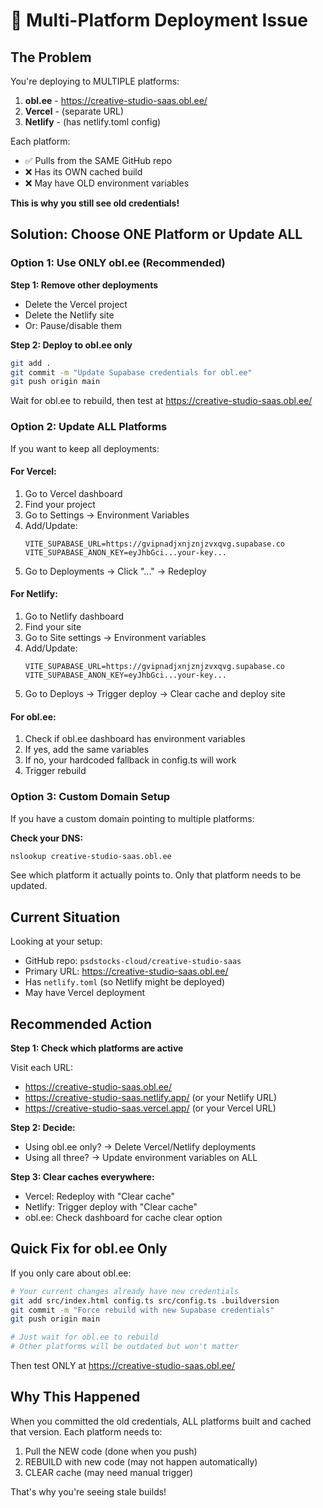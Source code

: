 # 🚨 Multi-Platform Deployment Issue

## The Problem

You're deploying to MULTIPLE platforms:
1. **obl.ee** - https://creative-studio-saas.obl.ee/
2. **Vercel** - (separate URL)
3. **Netlify** - (has netlify.toml config)

Each platform:
- ✅ Pulls from the SAME GitHub repo
- ❌ Has its OWN cached build
- ❌ May have OLD environment variables

**This is why you still see old credentials!**

## Solution: Choose ONE Platform or Update ALL

### Option 1: Use ONLY obl.ee (Recommended)

**Step 1: Remove other deployments**
- Delete the Vercel project
- Delete the Netlify site
- Or: Pause/disable them

**Step 2: Deploy to obl.ee only**
```bash
git add .
git commit -m "Update Supabase credentials for obl.ee"
git push origin main
```

Wait for obl.ee to rebuild, then test at https://creative-studio-saas.obl.ee/

### Option 2: Update ALL Platforms

If you want to keep all deployments:

#### For Vercel:
1. Go to Vercel dashboard
2. Find your project
3. Go to Settings → Environment Variables
4. Add/Update:
   ```
   VITE_SUPABASE_URL=https://gvipnadjxnjznjzvxqvg.supabase.co
   VITE_SUPABASE_ANON_KEY=eyJhbGci...your-key...
   ```
5. Go to Deployments → Click "..." → Redeploy

#### For Netlify:
1. Go to Netlify dashboard
2. Find your site
3. Go to Site settings → Environment variables
4. Add/Update:
   ```
   VITE_SUPABASE_URL=https://gvipnadjxnjznjzvxqvg.supabase.co
   VITE_SUPABASE_ANON_KEY=eyJhbGci...your-key...
   ```
5. Go to Deploys → Trigger deploy → Clear cache and deploy site

#### For obl.ee:
1. Check if obl.ee dashboard has environment variables
2. If yes, add the same variables
3. If no, your hardcoded fallback in config.ts will work
4. Trigger rebuild

### Option 3: Custom Domain Setup

If you have a custom domain pointing to multiple platforms:

**Check your DNS:**
```bash
nslookup creative-studio-saas.obl.ee
```

See which platform it actually points to. Only that platform needs to be updated.

## Current Situation

Looking at your setup:
- GitHub repo: `psdstocks-cloud/creative-studio-saas`
- Primary URL: https://creative-studio-saas.obl.ee/
- Has `netlify.toml` (so Netlify might be deployed)
- May have Vercel deployment

## Recommended Action

**Step 1: Check which platforms are active**

Visit each URL:
- https://creative-studio-saas.obl.ee/
- https://creative-studio-saas.netlify.app/ (or your Netlify URL)
- https://creative-studio-saas.vercel.app/ (or your Vercel URL)

**Step 2: Decide:**
- Using obl.ee only? → Delete Vercel/Netlify deployments
- Using all three? → Update environment variables on ALL

**Step 3: Clear caches everywhere:**
- Vercel: Redeploy with "Clear cache"
- Netlify: Trigger deploy with "Clear cache"
- obl.ee: Check dashboard for cache clear option

## Quick Fix for obl.ee Only

If you only care about obl.ee:

```bash
# Your current changes already have new credentials
git add src/index.html config.ts src/config.ts .buildversion
git commit -m "Force rebuild with new Supabase credentials"
git push origin main

# Just wait for obl.ee to rebuild
# Other platforms will be outdated but won't matter
```

Then test ONLY at https://creative-studio-saas.obl.ee/

## Why This Happened

When you committed the old credentials, ALL platforms built and cached that version. Each platform needs to:
1. Pull the NEW code (done when you push)
2. REBUILD with new code (may not happen automatically)
3. CLEAR cache (may need manual trigger)

That's why you're seeing stale builds!
